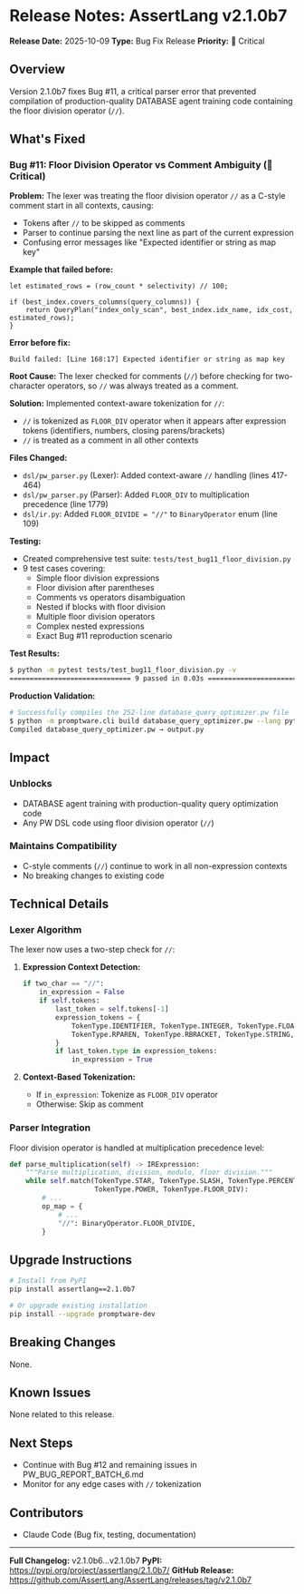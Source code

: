 # Release Notes: AssertLang v2.1.0b7

**Release Date:** 2025-10-09
**Type:** Bug Fix Release
**Priority:** 🔴 Critical

## Overview

Version 2.1.0b7 fixes Bug #11, a critical parser error that prevented compilation of production-quality DATABASE agent training code containing the floor division operator (`//`).

## What's Fixed

### Bug #11: Floor Division Operator vs Comment Ambiguity (🔴 Critical)

**Problem:**
The lexer was treating the floor division operator `//` as a C-style comment start in all contexts, causing:
- Tokens after `//` to be skipped as comments
- Parser to continue parsing the next line as part of the current expression
- Confusing error messages like "Expected identifier or string as map key"

**Example that failed before:**
```pw
let estimated_rows = (row_count * selectivity) // 100;

if (best_index.covers_columns(query_columns)) {
    return QueryPlan("index_only_scan", best_index.idx_name, idx_cost, estimated_rows);
}
```

**Error before fix:**
```
Build failed: [Line 168:17] Expected identifier or string as map key
```

**Root Cause:**
The lexer checked for comments (`//`) before checking for two-character operators, so `//` was always treated as a comment.

**Solution:**
Implemented context-aware tokenization for `//`:
- `//` is tokenized as `FLOOR_DIV` operator when it appears after expression tokens (identifiers, numbers, closing parens/brackets)
- `//` is treated as a comment in all other contexts

**Files Changed:**
- `dsl/pw_parser.py` (Lexer): Added context-aware `//` handling (lines 417-464)
- `dsl/pw_parser.py` (Parser): Added `FLOOR_DIV` to multiplication precedence (line 1779)
- `dsl/ir.py`: Added `FLOOR_DIVIDE = "//"` to `BinaryOperator` enum (line 109)

**Testing:**
- Created comprehensive test suite: `tests/test_bug11_floor_division.py`
- 9 test cases covering:
  - Simple floor division expressions
  - Floor division after parentheses
  - Comments vs operators disambiguation
  - Nested if blocks with floor division
  - Multiple floor division operators
  - Complex nested expressions
  - Exact Bug #11 reproduction scenario

**Test Results:**
```bash
$ python -m pytest tests/test_bug11_floor_division.py -v
============================== 9 passed in 0.03s ===============================
```

**Production Validation:**
```bash
# Successfully compiles the 252-line database_query_optimizer.pw file
$ python -m promptware.cli build database_query_optimizer.pw --lang python -o output.py
Compiled database_query_optimizer.pw → output.py
```

## Impact

### Unblocks
- DATABASE agent training with production-quality query optimization code
- Any PW DSL code using floor division operator (`//`)

### Maintains Compatibility
- C-style comments (`//`) continue to work in all non-expression contexts
- No breaking changes to existing code

## Technical Details

### Lexer Algorithm

The lexer now uses a two-step check for `//`:

1. **Expression Context Detection:**
   ```python
   if two_char == "//":
       in_expression = False
       if self.tokens:
           last_token = self.tokens[-1]
           expression_tokens = {
               TokenType.IDENTIFIER, TokenType.INTEGER, TokenType.FLOAT,
               TokenType.RPAREN, TokenType.RBRACKET, TokenType.STRING,
           }
           if last_token.type in expression_tokens:
               in_expression = True
   ```

2. **Context-Based Tokenization:**
   - If `in_expression`: Tokenize as `FLOOR_DIV` operator
   - Otherwise: Skip as comment

### Parser Integration

Floor division operator is handled at multiplication precedence level:
```python
def parse_multiplication(self) -> IRExpression:
    """Parse multiplication, division, modulo, floor division."""
    while self.match(TokenType.STAR, TokenType.SLASH, TokenType.PERCENT,
                     TokenType.POWER, TokenType.FLOOR_DIV):
        # ...
        op_map = {
            # ...
            "//": BinaryOperator.FLOOR_DIVIDE,
        }
```

## Upgrade Instructions

```bash
# Install from PyPI
pip install assertlang==2.1.0b7

# Or upgrade existing installation
pip install --upgrade promptware-dev
```

## Breaking Changes

None.

## Known Issues

None related to this release.

## Next Steps

- Continue with Bug #12 and remaining issues in PW_BUG_REPORT_BATCH_6.md
- Monitor for any edge cases with `//` tokenization

## Contributors

- Claude Code (Bug fix, testing, documentation)

---

**Full Changelog:** v2.1.0b6...v2.1.0b7
**PyPI:** https://pypi.org/project/assertlang/2.1.0b7/
**GitHub Release:** https://github.com/AssertLang/AssertLang/releases/tag/v2.1.0b7

